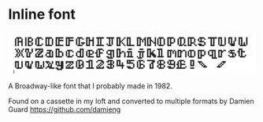 # Inline font

![](inline-font-sample.png)

A Broadway-like font that I probably made in 1982.

Found on a cassette in my loft and converted to multiple formats by Damien Guard https://github.com/damieng

